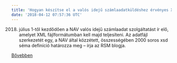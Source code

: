 ```yaml
---
title: 'Hogyan készítse el a valós idejű számlaadatküldéshez érvényes XML fájlt?'
date: '2018-04-12 07:57:36 UTC'
---
```


2018. július 1-től kezdődően a NAV valós idejű számlaadat szolgáltatást ír elő, amelyet XML fájlformátumban kell majd teljesíteni. Az adatfájl szerkezetét egy, a NAV által közzétett, összességében 2000 soros xsd séma definíció határozza meg – írja az RSM blogja.


[Bővebben](https://ift.tt/2GRP99E)
